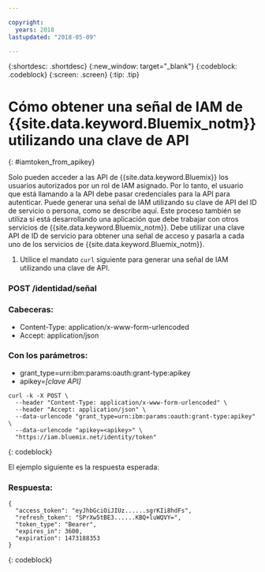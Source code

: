 ```yaml
---

copyright:
  years: 2018
lastupdated: "2018-05-09"

---
```



{:shortdesc: .shortdesc}
{:new_window: target="_blank"}
{:codeblock: .codeblock}
{:screen: .screen}
{:tip: .tip}

# Cómo obtener una señal de IAM de {{site.data.keyword.Bluemix_notm}} utilizando una clave de API
{: #iamtoken_from_apikey}

Solo pueden acceder a las API de {{site.data.keyword.Bluemix}} los usuarios autorizados por un rol de IAM asignado. Por lo tanto, el usuario que está llamando a la API debe pasar credenciales para la API para autenticar. Puede generar una señal de IAM utilizando su clave de API del ID de servicio o persona, como se describe aquí. Este proceso también se utiliza si está desarrollando una aplicación que debe trabajar con otros servicios de {{site.data.keyword.Bluemix_notm}}. Debe utilizar una clave API de ID de servicio para obtener una señal de acceso y pasarla a cada uno de los servicios de {{site.data.keyword.Bluemix_notm}}.

1. Utilice el mandato `curl` siguiente para generar una señal de IAM utilizando una clave de API.

### POST /identidad/señal

### Cabeceras:
  - Content-Type: application/x-www-form-urlencoded
  - Accept: application/json

### Con los parámetros:
  - grant_type=urn:ibm:params:oauth:grant-type:apikey
  - apikey=*[clave API]*

```
curl -k -X POST \
  --header "Content-Type: application/x-www-form-urlencoded" \
  --header "Accept: application/json" \
  --data-urlencode "grant_type=urn:ibm:params:oauth:grant-type:apikey" \
  --data-urlencode "apikey=<apikey>" \
  "https://iam.bluemix.net/identity/token"
```
{: codeblock}

El ejemplo siguiente es la respuesta esperada:

### Respuesta:

```
{
  "access_token": "eyJhbGciOiJIUz......sgrKIi8hdFs",
  "refresh_token": "SPrXw5tBE3......KBQ+luWQVY=",
  "token_type": "Bearer",
  "expires_in": 3600,
  "expiration": 1473188353
}
```
{: codeblock}
